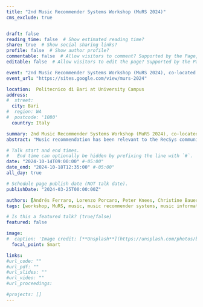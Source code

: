 ```yaml
---
title: "2nd Music Recommender Systems Workshop (MuRS 2024)"
cms_exclude: true


draft: false
reading_time: false  # Show estimated reading time?
share: true  # Show social sharing links?
profile: false  # Show author profile?
commentable: false  # Allow visitors to comment? Supported by the Page, Post, and Docs content types.
editable: false  # Allow visitors to edit the page? Supported by the Page, Post, and Docs content types.

event: "2nd Music Recommender Systems Workshop (MuRS 2024), co-located with RecSys 2024"
event_url: "https://sites.google.com/view/murs-2024"

location:  Politecnico di Bari at University Campus
address:
#  street: 
  city: Bari
#  region: WA
#  postcode: '1080'
  country: Italy

summary: 2nd Music Recommender Systems Workshop (MuRS 2024), co-located with RecSys 2024.
abstract: "Music recommendation has been relevant to the RecSys community since the early days. With the growth of music streaming platforms in the last twenty years, algorithmic recommendations became critically important for the music industry. However, many challenges are still wide open in the area of music recommender systems. Such challenges are currently being addressed in diverse research communities beyond RecSys, and the Music Information Retrieval (MIR) community. However, today there is no forum where all these challenges are discussed jointly. The RecSys conference has traditionally not focused very much on music content understanding. On the other hand, while music content understanding is central to the MIR community, research on recommender systems is less present in MIR research compared to other topics. This leaves a research gap between the two communities. The Music Recommender Systems Workshop (MuRS) aims at bridging the existing gap between the diverse research communities focused on the specific challenges of music recommender systems. The workshop will provide a space for researchers and practitioners from multiple disciplines to jointly discuss and exchange perspectives and solutions, and to promote discussion from both academia and industry upon future research directions in the area of music recommender systems. This workshop is timely in that it will provide a bridge between separate pockets of otherwise very related research."

# Talk start and end times.
#   End time can optionally be hidden by prefixing the line with `#`.
date: "2024-10-14T09:00:00" #-05:00"
date_end: "2024-10-18T12:35:00" #-05:00"
all_day: true

# Schedule page publish date (NOT talk date).
publishDate: "2024-03-25T00:00:00Z"

authors: [Andrés Ferraro, Lorenzo Porcaro, Peter Knees, Christine Bauer]
tags: [workshop, MuRS, music, music recommender systems, music information retrieval, MIR, recommender systems, RecSys]

# Is this a featured talk? (true/false)
featured: false

image:
#  caption: 'Image credit: [**Unsplash**](https://unsplash.com/photos/bzdhc5b3Bxs)'
  focal_point: Smart

links:
#url_code: ""
#url_pdf: ""
#url_slides: ""
#url_video: ""
#url_proceedings: 

#projects: []
---
```

